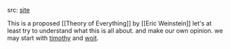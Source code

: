src: [site](https://geometricunity.org) 

This is a proposed [[Theory of Everything]] by [[Eric Weinstein]]
let's at least try to understand what this is all about. and make our own opinion. we may start with [timothy](https://timothynguyen.org/geometric-unity/) and [woit](https://www.math.columbia.edu/~woit/wordpress/?s=geometric+unity).
